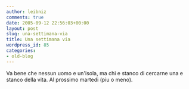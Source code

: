 ```yaml
---
author: leibniz
comments: true
date: 2005-09-12 22:56:03+00:00
layout: post
slug: una-settimana-via
title: Una settimana via
wordpress_id: 85
categories:
- old-blog
---
```


Va bene che nessun uomo e un'isola, ma chi e stanco di cercarne una e stanco della vita. Al prossimo martedi (piu o meno).  

